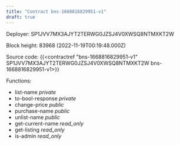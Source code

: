 ```yaml
---
title: "Contract bns-1668816829951-v1"
draft: true
---
```

Deployer: SP1JVV7MX3AJYT2TERWG0JZSJ4V0XWSQ8NTMXKT2W


 



Block height: 83968 (2022-11-19T00:19:48.000Z)

Source code: {{<contractref "bns-1668816829951-v1" SP1JVV7MX3AJYT2TERWG0JZSJ4V0XWSQ8NTMXKT2W bns-1668816829951-v1>}}

Functions:

* list-name _private_
* to-bool-response _private_
* change-price _public_
* purchase-name _public_
* unlist-name _public_
* get-current-name _read_only_
* get-listing _read_only_
* is-admin _read_only_

